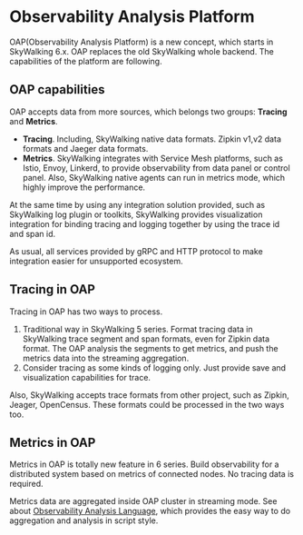 # Observability Analysis Platform
OAP(Observability Analysis Platform) is a new concept, which starts in SkyWalking 6.x. OAP replaces the 
old SkyWalking whole backend. The capabilities of the platform are following.

## OAP capabilities
OAP accepts data from more sources, which belongs two groups: **Tracing** and **Metrics**.

- **Tracing**. Including, SkyWalking native data formats. Zipkin v1,v2 data formats and Jaeger data formats.
- **Metrics**. SkyWalking integrates with Service Mesh platforms, such as Istio, Envoy, Linkerd, to provide observability from data panel 
or control panel. Also, SkyWalking native agents can run in metrics mode, which highly improve the 
performance.

At the same time by using any integration solution provided, such as SkyWalking log plugin or toolkits, 
SkyWalking provides visualization integration for binding tracing and logging together by using the 
trace id and span id.

As usual, all services provided by gRPC and HTTP protocol to make integration easier for unsupported ecosystem.

## Tracing in OAP
Tracing in OAP has two ways to process.
1. Traditional way in SkyWalking 5 series. Format tracing data in SkyWalking trace segment and span formats, 
even for Zipkin data format. The OAP analysis the segments to get metrics, and push the metrics data into
the streaming aggregation.
1. Consider tracing as some kinds of logging only. Just provide save and visualization capabilities for trace. 

Also, SkyWalking accepts trace formats from other project, such as Zipkin, Jeager, OpenCensus.
These formats could be processed in the two ways too.

## Metrics in OAP
Metrics in OAP is totally new feature in 6 series. Build observability for a distributed system based on metrics of connected nodes.
No tracing data is required.

Metrics data are aggregated inside OAP cluster in streaming mode. See about [Observability Analysis Language](oal.md),
which provides the easy way to do aggregation and analysis in script style. 